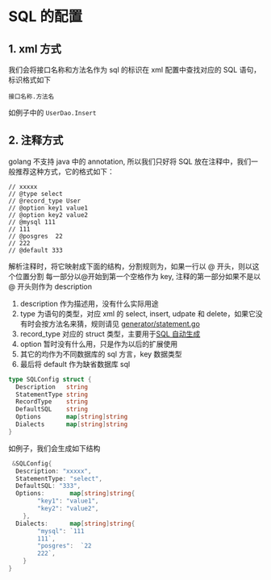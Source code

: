 
# SQL 的配置

## 1. xml 方式
我们会将接口名称和方法名作为 sql 的标识在 xml 配置中查找对应的 SQL 语句，标识格式如下

    接口名称.方法名

如例子中的 `UserDao.Insert`

## 2. 注释方式

golang 不支持 java 中的 annotation, 所以我们只好将 SQL 放在注释中，我们一般推荐这种方式，它的格式如下：

````
// xxxxx
// @type select
// @record_type User
// @option key1 value1
// @option key2 value2
// @mysql 111
// 111
// @posgres  22
// 222
// @default 333
````
解析注释时，将它映射成下面的结构，分割规则为，如果一行以 @ 开头，则以这个位置分割
每一部分以@开始到第一个空格作为 key, 注释的第一部分如果不是以 @ 开头则作为 description
1. description 作为描述用，没有什么实际用途
2. type 为语句的类型，对应 xml 的 select, insert, udpate 和 delete，如果它没有时会按方法名来猜，规则请见 [generator/statement.go](https://github.com/runner-mei/GoBatis/blob/master/generator/statement.go)
3. record_type 对应的 struct 类型，主要用于[SQL 自动生成](sql_genrate.md)
3. option 暂时没有什么用，只是作为以后的扩展使用
4. 其它的均作为不同数据库的 sql 方言，key 数据类型
5. 最后将 default 作为缺省数据库 sql

````go
type SQLConfig struct {
  Description   string
  StatementType string
  RecordType    string
  DefaultSQL    string
  Options       map[string]string
  Dialects      map[string]string
}
````

如例子，我们会生成如下结构


````go
 &SQLConfig{
  Description: "xxxxx",
  StatementType: "select",
  DefaultSQL: "333",
  Options:       map[string]string{
        "key1": "value1",
        "key2": "value2",
    },
  Dialects:      map[string]string{
        "mysql": `111
        111`,
        "posgres":  `22
        222`,
    }
}
````

